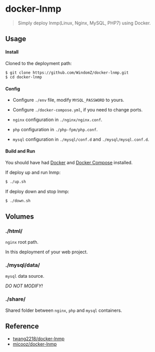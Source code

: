 # docker-lnmp

> Simply deploy lnmp(Linux, Nginx, MySQL, PHP7) using Docker.

## Usage

#### Install

Cloned to the deployment path:
```bash
$ git clone https://github.com/WindomZ/docker-lnmp.git
$ cd docker-lnmp
```

#### Config

- Configure `./env` file, modify `MYSQL_PASSWORD` to yours.

- Configure `./docker-compose.yml`, if you need to change ports.

- `nginx` configuration in `./nginx/nginx.conf`.

- `php` configuration in `./php-fpm/php.conf`.

- `mysql` configuration in `./mysql/conf.d` and `./mysql/mysql.conf.d`.

#### Build and Run

You should have had [Docker](https://docs.docker.com/) 
and [Docker Compose](https://docs.docker.com/compose/) installed.

If deploy up and run lnmp: 
```bash
$ ./up.sh
```

If deploy down and stop lnmp: 
```bash
$ ./down.sh
```

## Volumes

### ./html/

`nginx` root path.

In this deployment of your web project.

### ./mysql/data/

`mysql` data source. 

_DO NOT MODIFY!_

### ./share/

Shared folder between `nginx`, `php` and `mysql` containers.

## Reference

- [twang2218/docker-lnmp](https://github.com/twang2218/docker-lnmp)
- [micooz/docker-lnmp](https://github.com/micooz/docker-lnmp)
